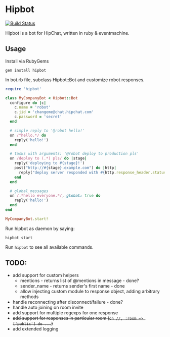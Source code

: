 # Hipbot

[![Build Status](https://secure.travis-ci.org/pewniak747/hipbot.png?branch=master)](http://travis-ci.org/pewniak747/hipbot)

Hipbot is a bot for HipChat, written in ruby & eventmachine.

## Usage

Install via RubyGems

```
gem install hipbot
```

In bot.rb file, subclass Hipbot::Bot and customize robot responses.

``` ruby
require 'hipbot'

class MyCompanyBot < Hipbot::Bot
  configure do |c|
    c.name = 'robot'
    c.jid = 'changeme@chat.hipchat.com'
    c.password = 'secret'
  end

  # simple reply to '@robot hello!'
  on /^hello.*/ do
    reply('hello!')
  end

  # tasks with arguments: '@robot deploy to production pls'
  on /deploy to (.*) pls/ do |stage|
    reply('deploying to #{stage}!')
    post("http://#{stage}.example.com") do |http|
      reply("deploy server responded with #{http.response_header.status}")
    end
  end

  # global messages
  on /.*hello everyone.*/, global: true do
    reply('hello!')
  end
end

MyCompanyBot.start!
```

Run hipbot as daemon by saying:

```
hipbot start
```

Run `hipbot` to see all available commands.

## TODO:

* add support for custom helpers
  * mentions - returns list of @mentions in message - done?
  * sender_name - returns sender's first name - done
  * allow injecting custom module to response object, adding arbitrary methods
* handle reconnecting after disconnect/failure - done?
* handle auto joining on room invite
* add support for multiple regexps for one response
* ~~add support for responses in particular room (`on //, :room => ['public'] do ...`)~~
* add extended logging
